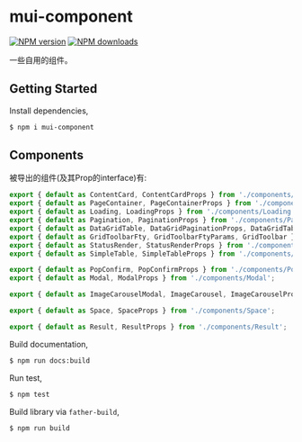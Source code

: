 # mui-component

[![NPM version](https://img.shields.io/npm/v/mui-componenti.svg?style=flat)](https://npmjs.org/package/mui-componenti)
[![NPM downloads](http://img.shields.io/npm/dm/mui-componenti.svg?style=flat)](https://npmjs.org/package/mui-componenti)

一些自用的组件。

## Getting Started

Install dependencies,

```bash
$ npm i mui-component
```


## Components
被导出的组件(及其Prop的interface)有:

```javascript
export { default as ContentCard, ContentCardProps } from './components/ContentCard';
export { default as PageContainer, PageContainerProps } from './components/PageContainer';
export { default as Loading, LoadingProps } from './components/Loading';
export { default as Pagination, PaginationProps } from './components/Pagination';
export { default as DataGridTable, DataGridPaginationProps, DataGridTableProps, columnType, initColumn } from './components/DataGridTable';
export { default as GridToolbarFty, GridToolbarFtyParams, GridToolbar } from './components/DataGridTable/GridToolbars';
export { default as StatusRender, StatusRenderProps } from './components/StatusRender';
export { default as SimpleTable, SimpleTableProps } from './components/SimpleTable';

export { default as PopConfirm, PopConfirmProps } from './components/PopConfirm';
export { default as Modal, ModalProps } from './components/Modal';

export { default as ImageCarouselModal, ImageCarousel, ImageCarouselProps, ImageCarouselModalProps } from './components/ImageCarouselModal';

export { default as Space, SpaceProps } from './components/Space';

export { default as Result, ResultProps } from './components/Result';
```

Build documentation,

```bash
$ npm run docs:build
```

Run test,

```bash
$ npm test
```

Build library via `father-build`,

```bash
$ npm run build
```
